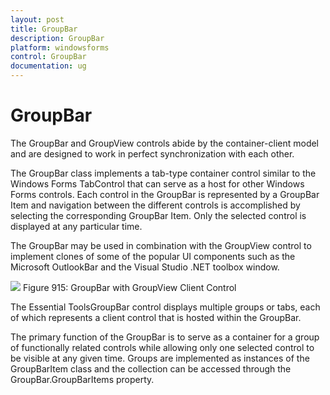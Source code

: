 ```yaml
---
layout: post
title: GroupBar
description: GroupBar
platform: windowsforms
control: GroupBar
documentation: ug
---
```

# GroupBar

The GroupBar and GroupView controls abide by the container-client model and are designed to work in perfect synchronization with each other.

The GroupBar class implements a tab-type container control similar to the Windows Forms TabControl that can serve as a host for other Windows Forms controls. Each control in the GroupBar is represented by a GroupBar Item and navigation between the different controls is accomplished by selecting the corresponding GroupBar Item. Only the selected control is displayed at any particular time.

The GroupBar may be used in combination with the GroupView control to implement clones of some of the popular UI components such as the Microsoft OutlookBar and the Visual Studio .NET toolbox window.

![](Overview_images/Overview_img2.jpeg) 
Figure 915: GroupBar with GroupView Client Control

The Essential ToolsGroupBar control displays multiple groups or tabs, each of which represents a client control that is hosted 
within the GroupBar. 

The primary function of the GroupBar is to serve as a container for a group of functionally related controls while allowing only
one selected control to be visible at any given time. Groups are implemented as instances of the GroupBarItem class and the 
collection can be accessed through the GroupBar.GroupBarItems property. 
